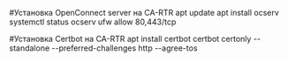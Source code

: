 #Установка OpenConnect server на CA-RTR
apt update
apt install ocserv
systemctl status ocserv
ufw allow 80,443/tcp

#Установка Certbot на CA-RTR
apt install certbot
certbot certonly --standalone --preferred-challenges http --agree-tos 
